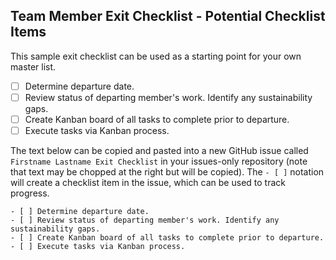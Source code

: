 ## Team Member Exit Checklist - Potential Checklist Items

This sample exit checklist can be used as a starting point for your own master list.

- [ ] Determine departure date.
- [ ] Review status of departing member's work. Identify any sustainability gaps.
- [ ] Create Kanban board of all tasks to complete prior to departure.
- [ ] Execute tasks via Kanban process.

The text below can be copied and pasted into a new GitHub issue called `Firstname Lastname Exit Checklist` in your issues-only repository (note that text may be chopped at the right but will be copied).  The `- [ ]` notation will create a checklist item in the issue, which can be used to track progress.

```
- [ ] Determine departure date.
- [ ] Review status of departing member's work. Identify any sustainability gaps.
- [ ] Create Kanban board of all tasks to complete prior to departure.
- [ ] Execute tasks via Kanban process.
```
